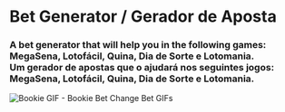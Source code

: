 <h1>
    Bet Generator / Gerador de Aposta
</h1>



<h3>
    A bet generator that will help you in the following games: MegaSena, Lotofácil, Quina, Dia de Sorte e Lotomania.<br>
    Um gerador de apostas que o ajudará nos seguintes jogos:  MegaSena, Lotofácil, Quina, Dia de Sorte e Lotomania.
</h3>





![Bookie GIF - Bookie Bet Change Bet GIFs](https://c.tenor.com/LMoSU2gwxmsAAAAM/bookie-bet.gif)

